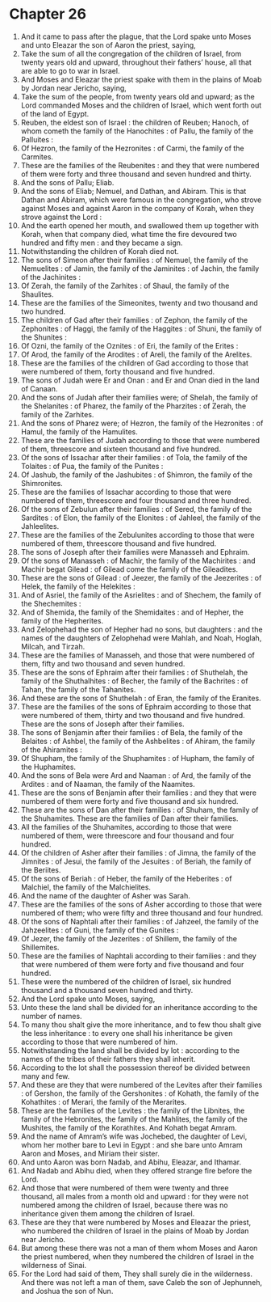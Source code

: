 # Chapter 26

1. And it came to pass after the plague, that the Lord spake unto Moses and unto Eleazar the son of Aaron the priest, saying,
2. Take the sum of all the congregation of the children of Israel, from twenty years old and upward, throughout their fathers’ house, all that are able to go to war in Israel.
3. And Moses and Eleazar the priest spake with them in the plains of Moab by Jordan near Jericho, saying,
4. Take the sum of the people, from twenty years old and upward; as the Lord commanded Moses and the children of Israel, which went forth out of the land of Egypt.
5. Reuben, the eldest son of Israel : the children of Reuben; Hanoch, of whom cometh the family of the Hanochites : of Pallu, the family of the Palluites :
6. Of Hezron, the family of the Hezronites : of Carmi, the family of the Carmites.
7. These are the families of the Reubenites : and they that were numbered of them were forty and three thousand and seven hundred and thirty.
8. And the sons of Pallu; Eliab.
9. And the sons of Eliab; Nemuel, and Dathan, and Abiram. This is that Dathan and Abiram, which were famous in the congregation, who strove against Moses and against Aaron in the company of Korah, when they strove against the Lord :
10. And the earth opened her mouth, and swallowed them up together with Korah, when that company died, what time the fire devoured two hundred and fifty men : and they became a sign.
11. Notwithstanding the children of Korah died not.
12. The sons of Simeon after their families : of Nemuel, the family of the Nemuelites : of Jamin, the family of the Jaminites : of Jachin, the family of the Jachinites :
13. Of Zerah, the family of the Zarhites : of Shaul, the family of the Shaulites.
14. These are the families of the Simeonites, twenty and two thousand and two hundred.
15. The children of Gad after their families : of Zephon, the family of the Zephonites : of Haggi, the family of the Haggites : of Shuni, the family of the Shunites :
16. Of Ozni, the family of the Oznites : of Eri, the family of the Erites :
17. Of Arod, the family of the Arodites : of Areli, the family of the Arelites.
18. These are the families of the children of Gad according to those that were numbered of them, forty thousand and five hundred.
19. The sons of Judah were Er and Onan : and Er and Onan died in the land of Canaan.
20. And the sons of Judah after their families were; of Shelah, the family of the Shelanites : of Pharez, the family of the Pharzites : of Zerah, the family of the Zarhites.
21. And the sons of Pharez were; of Hezron, the family of the Hezronites : of Hamul, the family of the Hamulites.
22. These are the families of Judah according to those that were numbered of them, threescore and sixteen thousand and five hundred.
23. Of the sons of Issachar after their families : of Tola, the family of the Tolaites : of Pua, the family of the Punites :
24. Of Jashub, the family of the Jashubites : of Shimron, the family of the Shimronites.
25. These are the families of Issachar according to those that were numbered of them, threescore and four thousand and three hundred.
26. Of the sons of Zebulun after their families : of Sered, the family of the Sardites : of Elon, the family of the Elonites : of Jahleel, the family of the Jahleelites.
27. These are the families of the Zebulunites according to those that were numbered of them, threescore thousand and five hundred.
28. The sons of Joseph after their families were Manasseh and Ephraim.
29. Of the sons of Manasseh : of Machir, the family of the Machirites : and Machir begat Gilead : of Gilead come the family of the Gileadites.
30. These are the sons of Gilead : of Jeezer, the family of the Jeezerites : of Helek, the family of the Helekites :
31. And of Asriel, the family of the Asrielites : and of Shechem, the family of the Shechemites :
32. And of Shemida, the family of the Shemidaites : and of Hepher, the family of the Hepherites.
33. And Zelophehad the son of Hepher had no sons, but daughters : and the names of the daughters of Zelophehad were Mahlah, and Noah, Hoglah, Milcah, and Tirzah.
34. These are the families of Manasseh, and those that were numbered of them, fifty and two thousand and seven hundred.
35. These are the sons of Ephraim after their families : of Shuthelah, the family of the Shuthalhites : of Becher, the family of the Bachrites : of Tahan, the family of the Tahanites.
36. And these are the sons of Shuthelah : of Eran, the family of the Eranites.
37. These are the families of the sons of Ephraim according to those that were numbered of them, thirty and two thousand and five hundred. These are the sons of Joseph after their families.
38. The sons of Benjamin after their families : of Bela, the family of the Belaites : of Ashbel, the family of the Ashbelites : of Ahiram, the family of the Ahiramites :
39. Of Shupham, the family of the Shuphamites : of Hupham, the family of the Huphamites.
40. And the sons of Bela were Ard and Naaman : of Ard, the family of the Ardites : and of Naaman, the family of the Naamites.
41. These are the sons of Benjamin after their families : and they that were numbered of them were forty and five thousand and six hundred.
42. These are the sons of Dan after their families : of Shuham, the family of the Shuhamites. These are the families of Dan after their families.
43. All the families of the Shuhamites, according to those that were numbered of them, were threescore and four thousand and four hundred.
44. Of the children of Asher after their families : of Jimna, the family of the Jimnites : of Jesui, the family of the Jesuites : of Beriah, the family of the Beriites.
45. Of the sons of Beriah : of Heber, the family of the Heberites : of Malchiel, the family of the Malchielites.
46. And the name of the daughter of Asher was Sarah.
47. These are the families of the sons of Asher according to those that were numbered of them; who were fifty and three thousand and four hundred.
48. Of the sons of Naphtali after their families : of Jahzeel, the family of the Jahzeelites : of Guni, the family of the Gunites :
49. Of Jezer, the family of the Jezerites : of Shillem, the family of the Shillemites.
50. These are the families of Naphtali according to their families : and they that were numbered of them were forty and five thousand and four hundred.
51. These were the numbered of the children of Israel, six hundred thousand and a thousand seven hundred and thirty.
52. And the Lord spake unto Moses, saying,
53. Unto these the land shall be divided for an inheritance according to the number of names.
54. To many thou shalt give the more inheritance, and to few thou shalt give the less inheritance : to every one shall his inheritance be given according to those that were numbered of him.
55. Notwithstanding the land shall be divided by lot : according to the names of the tribes of their fathers they shall inherit.
56. According to the lot shall the possession thereof be divided between many and few.
57. And these are they that were numbered of the Levites after their families : of Gershon, the family of the Gershonites : of Kohath, the family of the Kohathites : of Merari, the family of the Merarites.
58. These are the families of the Levites : the family of the Libnites, the family of the Hebronites, the family of the Mahlites, the family of the Mushites, the family of the Korathites. And Kohath begat Amram.
59. And the name of Amram’s wife was Jochebed, the daughter of Levi, whom her mother bare to Levi in Egypt : and she bare unto Amram Aaron and Moses, and Miriam their sister.
60. And unto Aaron was born Nadab, and Abihu, Eleazar, and Ithamar.
61. And Nadab and Abihu died, when they offered strange fire before the Lord.
62. And those that were numbered of them were twenty and three thousand, all males from a month old and upward : for they were not numbered among the children of Israel, because there was no inheritance given them among the children of Israel.
63. These are they that were numbered by Moses and Eleazar the priest, who numbered the children of Israel in the plains of Moab by Jordan near Jericho.
64. But among these there was not a man of them whom Moses and Aaron the priest numbered, when they numbered the children of Israel in the wilderness of Sinai.
65. For the Lord had said of them, They shall surely die in the wilderness. And there was not left a man of them, save Caleb the son of Jephunneh, and Joshua the son of Nun.

